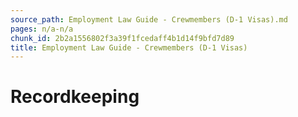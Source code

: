 ```yaml
---
source_path: Employment Law Guide - Crewmembers (D-1 Visas).md
pages: n/a-n/a
chunk_id: 2b2a1556802f3a39f1fcedaff4b1d14f9bfd7d89
title: Employment Law Guide - Crewmembers (D-1 Visas)
---
```

# Recordkeeping
